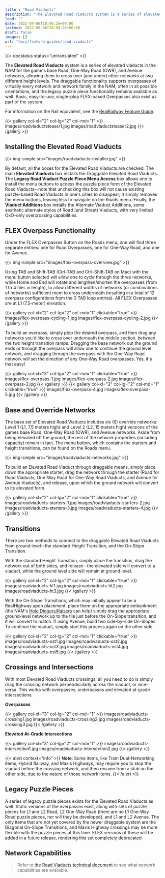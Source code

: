 ```yaml
---
title : "Road Viaducts"
description: "The Elevated Road Viaducts system is a series of elevated viaducts in the NAM for the game's base Road, One-Way Road (OWR), and Avenue networks, allowing them to cross over (and under) other networks at two different height levels."
lead: ""
date: 2022-09-06T10:09:26+00:00
lastmod: 2022-09-06T10:09:26+00:00
draft: false
images: []
url: "docs/feature-guides/road-viaducts"
---
```


{{< docstatus status="untranslated" >}}

The **Elevated Road Viaducts** system is a series of elevated viaducts in the NAM for the game's base Road, One-Way Road (OWR), and Avenue networks, allowing them to cross over (and under) other networks at two different height levels. The draggable functionality supports overpasses of virtually every network and network family in the NAM, often in all possible orientations, and the legacy puzzle piece functionality remains available as well. Basic, easy-to-use, single-plop FLEX-based Overpasses also exist as part of the system.

For information on the Rail equivalent, see the [RealRailway Feature Guide](/docs/feature-guides/real-railway-rrw/).

{{< gallery col-xl="2" col-lg="2" col-md="1" >}}
    images/roadviaductsteaser1.jpg
    images/roadviaductsteaser2.jpg
{{< /gallery >}}

## Installing the Elevated Road Viaducts

{{< img-simple src="images/roadviaducts-installer.jpg" >}}

By default, all the boxes for the Elevated Road Viaducts are checked. The main **Elevated Viaducts** box installs the Draggable Elevated Road Viaducts. The **Legacy Road Viaduct Puzzle Piece Menu Access** box allows one to install the menu buttons to access the puzzle piece form of the Elevated Road Viaducts--note that unchecking this box will not cause existing puzzle-based Road Viaducts in one's cities to disappear; it simply removes the menu buttons, leaving less to navigate on the Roads menu. Finally, the **Viaduct Additions** box installs the Alternate Viaduct Additions, some aesthetic alternate styles of Road (and Street) Viaducts, with very limited OxO-only overcrossing capabilities.

## FLEX Overpass Functionality

Under the FLEX Overpasses Button on the Roads menu, one will find three separate entries: one for Road Overpasses, one for One-Way Road, and one for Avenue.

{{< img-simple src="images/flex-overpass-overview.jpg" >}}

Using TAB and Shift-TAB (Ctrl-TAB and Ctrl-Shift-TAB on Mac) with the menu button selected will allow one to cycle through the three networks, while Home and End will rotate and lengthen/shorten the overpasses (from 1 to 4 tiles in length), to allow different widths of networks (or combinations of networks) sufficient room to cross underneath (resulting in a total of 12 overpass configurations from the 3 TAB loop entries). All FLEX Overpasses are at L1 (7.5-meter) elevation.

{{< gallery col-xl="2" col-lg="2" col-md="1" clickable="true" >}}
    images/flex-overpass-cycling-1.jpg
    images/flex-overpass-cycling-2.jpg
{{< /gallery >}}

To build an overpass, simply plop the desired overpass, and then drag any networks you'd like to cross over underneath the middle section, between the two height transition ramps. Dragging the base network out the ground ends or through the overpass will allow one to continue the ground level network, and dragging through the overpass with the One-Way Road network will set the direction of any One-Way Road overpasses. Yes, it's that easy!

{{< gallery col-xl="3" col-lg="2" col-md="1" clickable="true" >}}
    images/flex-overpass-1.jpg
    images/flex-overpass-2.jpg
    images/flex-overpass-3.jpg
{{< /gallery >}}
{{< gallery col-xl="2" col-lg="2" col-md="1" clickable="true" >}}
    images/flex-overpass-4.jpg
    images/flex-overpass-5.jpg
{{< /gallery >}}

## Base and Override Networks

The base set of Elevated Road Viaducts includes six (6) override networks: Level 1 (L1, 7.5 meters high) and Level 2 (L2, 15 meters high) versions of the games base Road, One-Way Road (OWR), and Avenue networks. Aside from being elevated off the ground, the rest of the network properties (including capacity) remain in tact. The menu button, which contains the starters and height transitions, can be found on the Roads menu.

{{< img-simple src="images/roadviaducts-networks.jpg" >}}

To build an Elevated Road Viaduct through draggable means, simply place down the appropriate starter, drag the network through the starter (Road for Road Viaducts, One-Way Road for One-Way Road Viaducts, and Avenue for Avenue Viaducts), and release, upon which the ground network will convert to its elevated form.

{{< gallery col-xl="2" col-lg="2" col-md="1" clickable="true" >}}
    images/roadviaducts-starters-1.jpg
    images/roadviaducts-starters-2.jpg
    images/roadviaducts-starters-3.jpg
    images/roadviaducts-starters-4.jpg
{{< /gallery >}}

## Transitions

There are two methods to connect to the draggable Elevated Road Viaducts from ground level--the standard Height Transition, and the On-Slope Transition.

With the standard Height Transition, simply place the transition, drag the network out of both sides, and release--the elevated side will convert to a viaduct, while the ground level side will remain at ground level.

{{< gallery col-xl="2" col-lg="2" col-md="1" clickable="true" >}}
    images/roadviaducts-ht1.jpg
    images/roadviaducts-ht2.jpg
    images/roadviaducts-ht3.jpg
{{< /gallery >}}

With the On-Slope Transitions, which may initially appear to be a RealHighway upon placement, place them on the appropriate embankment (the NAM's [Hole Diggers/Raisers](/docs/feature-guides/network-addon-mod-utilities/#hole-diggers-and-raisers) can help) simply drag the appropriate ground-level network up to the tile just before the On-Slope transition, and it will convert to match. If using Avenue, build two side-by-side On-Slopes. To continue the viaduct, simply start this process again on the other side.

{{< gallery col-xl="2" col-lg="2" col-md="1" clickable="true" >}}
    images/roadviaducts-ost1.jpg
    images/roadviaducts-ost2.jpg
    images/roadviaducts-ost3.jpg
    images/roadviaducts-ost4.jpg
    images/roadviaducts-ost5.jpg
{{< /gallery >}}

## Crossings and Intersections

With most Elevated Road Viaducts crossings, all you need to do is simply drag the crossing network perpendicularly across the viaduct, or vice-versa. This works with overpasses, underpasses and elevated at-grade intersections.

**Overpasses**

{{< gallery col-xl="3" col-lg="2" col-md="1" >}}
    images/roadviaducts-crossing1.jpg
    images/roadviaducts-crossing2.jpg
    images/roadviaducts-crossing3.jpg
{{< /gallery >}}

**Elevated At-Grade Intersections**

{{< gallery col-xl="3" col-lg="2" col-md="1" >}}
    images/roadviaducts-intersection1.jpg
    images/roadviaducts-intersection2.jpg
{{< /gallery >}}

{{< alert context="info" >}}
**Note**: Some items, like Tram Dual-Networking items, Hybrid Railway, and Maxis Highways, may require you to stop the viaduct before the crossing network, and then resume from a stub on the other side, due to the nature of those network items.
{{< /alert >}}

## Legacy Puzzle Pieces

A series of legacy puzzle pieces exists for the Elevated Road Viaducts as well. Static versions of the overpasses exist, along with sets of puzzle pieces for L1 and L2 Road, L2 One-Way Road (there are no L1 One-Way Road puzzle pieces, nor will they be developed), and L1 and L2 Avenue. The only items that are not yet covered by the newer draggable system are the Diagonal On-Slope Transitions, and Maxis Highway crossings may be more flexible with the puzzle pieces at this time. FLEX versions of these will be added in a future release, rendering this set completely deprecated.

## Network Capabilities

> Refer to [the Road Viaducts technical document](/docs/tech-specs/road-viaducts) to see what network capabilities are available.
